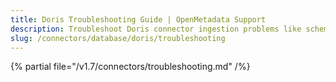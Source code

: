 ```yaml
---
title: Doris Troubleshooting Guide | OpenMetadata Support
description: Troubleshoot Doris connector ingestion problems like schema drift or metadata gaps.
slug: /connectors/database/doris/troubleshooting
---
```


{% partial file="/v1.7/connectors/troubleshooting.md" /%}
